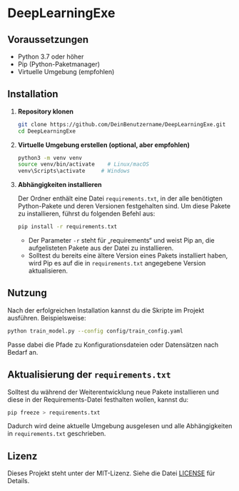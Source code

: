 # DeepLearningExe

## Voraussetzungen

* Python 3.7 oder höher
* Pip (Python-Paketmanager)
* Virtuelle Umgebung (empfohlen)

## Installation

1. **Repository klonen**

   ```bash
   git clone https://github.com/DeinBenutzername/DeepLearningExe.git
   cd DeepLearningExe
   ```

2. **Virtuelle Umgebung erstellen (optional, aber empfohlen)**

   ```bash
   python3 -m venv venv
   source venv/bin/activate    # Linux/macOS
   venv\Scripts\activate     # Windows
   ```

3. **Abhängigkeiten installieren**

   Der Ordner enthält eine Datei `requirements.txt`, in der alle benötigten Python-Pakete und deren Versionen festgehalten sind. Um diese Pakete zu installieren, führst du folgenden Befehl aus:

   ```bash
   pip install -r requirements.txt
   ```

   * Der Parameter `-r` steht für „requirements“ und weist Pip an, die aufgelisteten Pakete aus der Datei zu installieren.
   * Solltest du bereits eine ältere Version eines Pakets installiert haben, wird Pip es auf die in `requirements.txt` angegebene Version aktualisieren.

## Nutzung

Nach der erfolgreichen Installation kannst du die Skripte im Projekt ausführen. Beispielsweise:

```bash
python train_model.py --config config/train_config.yaml
```

Passe dabei die Pfade zu Konfigurationsdateien oder Datensätzen nach Bedarf an.

## Aktualisierung der `requirements.txt`

Solltest du während der Weiterentwicklung neue Pakete installieren und diese in der Requirements-Datei festhalten wollen, kannst du:

```bash
pip freeze > requirements.txt
```

Dadurch wird deine aktuelle Umgebung ausgelesen und alle Abhängigkeiten in `requirements.txt` geschrieben.

## Lizenz

Dieses Projekt steht unter der MIT-Lizenz. Siehe die Datei [LICENSE](LICENSE) für Details.
